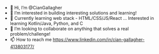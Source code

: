 - 👋 Hi, I’m @CianGallagher
- 👀 I’m interested in building interesting solutions and learning! 
- 🌱 Currently learning web stack - HTML/CSS/JS/React ... Interested in learning Kotlin/Java, Python, and C
- 💞️ I’m looking to collaborate on anything that solves a real problem/challenge!
- 📫 How to reach me https://www.linkedin.com/in/cian-gallagher-413803177/
